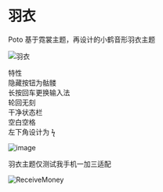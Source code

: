 # 羽衣
Poto 基于霓裳主题，再设计的小鹤音形羽衣主题

![羽衣](https://user-images.githubusercontent.com/59009389/215304610-ef392e25-0272-4f63-b919-60515bfce7e2.png)


特性  
隐藏按钮为骷髅  
长按回车更换输入法  
轮回无刻  
干净状态栏  
空白空格  
左下角设计为 ϟ  

![image](https://user-images.githubusercontent.com/59009389/215304395-8e34014e-9938-430f-87f8-dc83127bce10.png)



羽衣主题仅测试我手机一加三适配

![ReceiveMoney](https://user-images.githubusercontent.com/59009389/215301548-15d8ebc1-1eda-4102-9c64-631a87d75e31.png)
